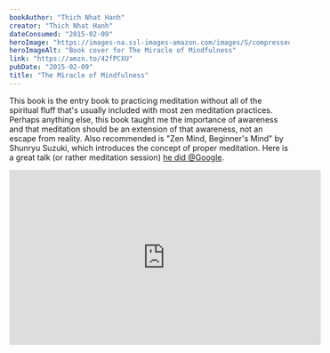 ```yaml
---
bookAuthor: "Thich Nhat Hanh"
creator: "Thich Nhat Hanh"
dateConsumed: "2015-02-09"
heroImage: "https://images-na.ssl-images-amazon.com/images/S/compressed.photo.goodreads.com/books/1320448079i/95747.jpg"
heroImageAlt: "Book cover for The Miracle of Mindfulness"
link: "https://amzn.to/42fPCXU"
pubDate: "2015-02-09"
title: "The Miracle of Mindfulness"
---
```


This book is the entry book to practicing meditation without all of the spiritual fluff that's usually included with most zen meditation practices. Perhaps anything else, this book taught me the importance of awareness and that meditation should be an extension of that awareness, not an escape from reality. Also recommended is "Zen Mind, Beginner's Mind" by Shunryu Suzuki, which introduces the concept of proper meditation. Here is a great talk (or rather meditation session) [he did @Google](https://www.youtube.com/watch?v=Ijnt-eXukwk).

<iframe width="560" height="315" src="https://www.youtube.com/embed/Ijnt-eXukwk" title="YouTube video player" frameborder="0" allow="accelerometer; autoplay; clipboard-write; encrypted-media; gyroscope; picture-in-picture; web-share" allowfullscreen></iframe>
